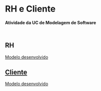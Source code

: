 <h1>RH e Cliente</h1>

<h4>Atividade da UC de Modelagem de Software</h4>

<h2><br>RH</h2>
<a href="https://github.com/Estermaiag/RH-Cliente/files/7613788/RH_modeloLogico.pdf">Modelo desenvolvido
  
<h2>Cliente</h2>
<a href="https://github.com/Estermaiag/RH-Cliente/files/7613789/Empresa_Pedido_Produto-convertido.pdf">Modelo desenvolvido
